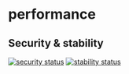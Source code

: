 # performance

## Security & stability
[![security status](https://www.meterian.io/badge/gh/uparix/performance/security)](https://www.meterian.io/report/gh/uparix/performance)
[![stability status](https://www.meterian.io/badge/gh/uparix/performance/stability)](https://www.meterian.io/report/gh/uparix/performance)
